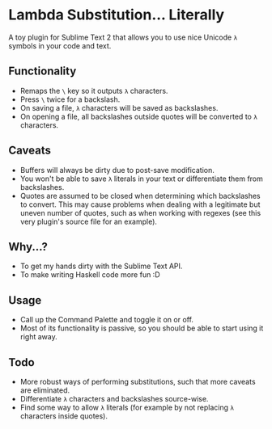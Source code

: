 Lambda Substitution... Literally
================================

A toy plugin for Sublime Text 2 that allows you to use nice Unicode `λ` symbols in your code and text.

Functionality
-------------
- Remaps the `\` key so it outputs `λ` characters.
- Press `\` twice for a backslash.
- On saving a file, `λ` characters will be saved as backslashes.
- On opening a file, all backslashes outside quotes will be converted to `λ` characters.

Caveats
-------
- Buffers will always be dirty due to post-save modification.
- You won't be able to save `λ` literals in your text or differentiate them from backslashes.
- Quotes are assumed to be closed when determining which backslashes to convert. This may cause problems when dealing with a legitimate but uneven number of quotes, such as when working with regexes (see this very plugin's source file for an example).

Why...?
-------
- To get my hands dirty with the Sublime Text API.
- To make writing Haskell code more fun :D

Usage
-----
- Call up the Command Palette and toggle it on or off.
- Most of its functionality is passive, so you should be able to start using it right away.

Todo
----
- More robust ways of performing substitutions, such that more caveats are eliminated.
- Differentiate `λ` characters and backslashes source-wise.
- Find some way to allow `λ` literals (for example by not replacing `λ` characters inside quotes).
